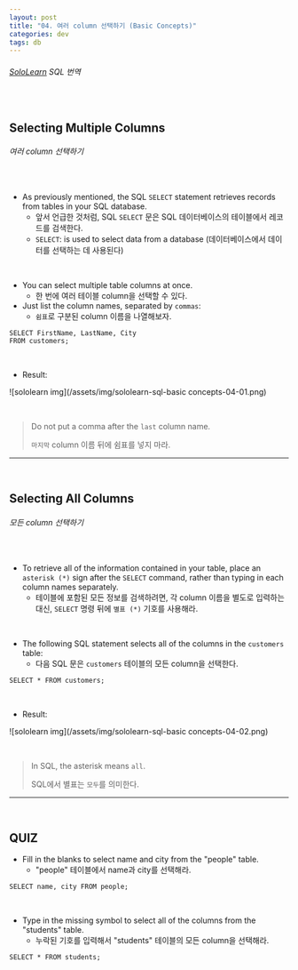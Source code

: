 ```yaml
---
layout: post
title: "04. 여러 column 선택하기 (Basic Concepts)"
categories: dev
tags: db
---
```


###### [SoloLearn](https://www.sololearn.com/) SQL 번역

<br>

## Selecting Multiple Columns

###### 여러 column 선택하기

<br>

- As previously mentioned, the SQL `SELECT` statement retrieves records from tables in your SQL database.
  - 앞서 언급한 것처럼, SQL `SELECT` 문은 SQL 데이터베이스의 테이블에서 레코드를 검색한다.
  - `SELECT`: is used to select data from a database (데이터베이스에서 데이터를 선택하는 데 사용된다)

<br>

- You can select multiple table columns at once.
  - 한 번에 여러 테이블 column을 선택할 수 있다.
- Just list the column names, separated by `commas`:
  - `쉼표`로 구분된 column 이름을 나열해보자.

```mysql
SELECT FirstName, LastName, City
FROM customers;
```

<br>

- Result:

![sololearn img](/assets/img/sololearn-sql-basic concepts-04-01.png)

<br>

> Do not put a comma after the `last` column name.
>
> `마지막` column 이름 뒤에 쉼표를 넣지 마라.

------

<br>

## Selecting All Columns

###### 모든 column 선택하기

<br>

- To retrieve all of the information contained in your table, place an `asterisk (*)` sign after the `SELECT` command, rather than typing in each column names separately.
  - 테이블에 포함된 모든 정보를 검색하려면, 각 column 이름을 별도로 입력하는 대신, `SELECT` 명령 뒤에 `별표 (*)` 기호를 사용해라.

<br>

- The following SQL statement selects all of the columns in the `customers` table:
  - 다음 SQL 문은 `customers` 테이블의 모든 column을 선택한다.

```mysql
SELECT * FROM customers;
```

<br>

- Result:

![sololearn img](/assets/img/sololearn-sql-basic concepts-04-02.png)

<br>

> In SQL, the asterisk means `all`.
>
> SQL에서 별표는 `모두`를 의미한다.

------

<br>

## QUIZ

- Fill in the blanks to select name and city from the "people" table.
  - "people" 테이블에서 name과 city를 선택해라.

```mysql
SELECT name, city FROM people;
```

<br>

- Type in the missing symbol to select all of the columns from the "students" table.
  - 누락된 기호를 입력해서 "students" 테이블의 모든 column을 선택해라.

```mysql
SELECT * FROM students;
```

<br>
